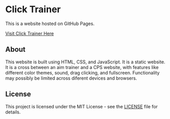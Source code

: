 # Click Trainer

This is a website hosted on GitHub Pages.

[Visit Click Trainer Here](https://iheartgithub1234.github.io/click-trainer/)

## About

This website is built using HTML, CSS, and JavaScript. It is a static website. It is a cross between an aim trainer and a CPS website, with features like different color themes, sound, drag clicking, and fullscreen. Functionality may possibly be limited across diferent devices and browsers.

## License

This project is licensed under the MIT License - see the [LICENSE](LICENSE) file for details.

